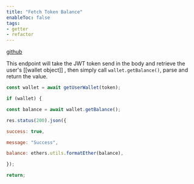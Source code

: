 ```yaml
---
title: "Fetch Token Balance"
enableToc: false
tags: 
- getter
- refactor
---
```


[github](https://github.com/AlexandreColauto/conpay-backend/blob/main/pages/api/fetchTokenBalance.js)

This endpoint will take the JWT token send in the body and retrieve the user's [[wallet object]] , then simply call `wallet.getBalance()`, parse and return the value.

``` Javascript
const wallet = await getUserWallet(token);

if (wallet) {

const balance = await wallet.getBalance();

res.status(200).json({

success: true,

message: "Success",

balance: ethers.utils.formatEther(balance),

});

return;
```
